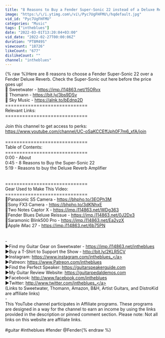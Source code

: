 ```yaml
---
title: "8 Reasons to Buy a Fender Super-Sonic 22 instead of a Deluxe Reverb!"
image: "https:\/\/i.ytimg.com\/vi\/Pyc7UgFHFMU\/hqdefault.jpg"
vid_id: "Pyc7UgFHFMU"
categories: "Music"
tags: ["intheblues"]
date: "2022-03-01T13:20:04+03:00"
vid_date: "2022-02-27T00:00:06Z"
duration: "PT8M49S"
viewcount: "18726"
likeCount: "677"
dislikeCount: ""
channel: "intheblues"
---
```

{% raw %}Here are 8 reasons to choose a Fender Super-Sonic 22 over a Fender Deluxe Reverb.  Check the Super-Sonic out here before the price goes up!<br />🛒 Sweetwater - <a rel="nofollow" target="blank" href="https://imp.i114863.net/15ORvx">https://imp.i114863.net/15ORvx</a><br />🛒 Thomann - <a rel="nofollow" target="blank" href="https://bit.ly/3bs9DSv">https://bit.ly/3bs9DSv</a><br />🛒 Sky Music - <a rel="nofollow" target="blank" href="https://alnk.to/bEdnp2D">https://alnk.to/bEdnp2D</a><br />=============================<br />Relevant Links:<br />=============================<br /><br />Join this channel to get access to perks:<br /><a rel="nofollow" target="blank" href="https://www.youtube.com/channel/UC-oSaKCCEffJph0F7m6_xfA/join">https://www.youtube.com/channel/UC-oSaKCCEffJph0F7m6_xfA/join</a><br /><br />=============================<br />Table of Contents:<br />=============================<br />0:00 - About<br />0:45 - 8 Reasons to Buy the Super-Sonic 22<br />5:19 - Reasons to buy the Deluxe Reverb Amplifier<br /><br /><br />=============================<br />Gear Used to Make This Video:<br />=============================<br />🛒Panasonic S5 Camera - <a rel="nofollow" target="blank" href="https://bhpho.to/3EOPh3M">https://bhpho.to/3EOPh3M</a><br />🛒Sony FX3 Camera - <a rel="nofollow" target="blank" href="https://bhpho.to/3dKNhxE">https://bhpho.to/3dKNhxE</a><br />🛒Two Notes Captor X - <a rel="nofollow" target="blank" href="https://imp.i114863.net/WDg363">https://imp.i114863.net/WDg363</a><br />🛒Fender Blues Deluxe Reissue - <a rel="nofollow" target="blank" href="https://imp.i114863.net/0J2Dx3">https://imp.i114863.net/0J2Dx3</a><br />🛒Saramonic Blink500 Pro - <a rel="nofollow" target="blank" href="https://imp.i114863.net/Ea2vzX">https://imp.i114863.net/Ea2vzX</a><br />🛒Apple iMac 27 - <a rel="nofollow" target="blank" href="https://imp.i114863.net/6b75PN">https://imp.i114863.net/6b75PN</a><br /><br /><br />-<br />►Find my Guitar Gear on Sweetwater - <a rel="nofollow" target="blank" href="https://imp.i114863.net/intheblues">https://imp.i114863.net/intheblues</a><br />►Buy a T-Shirt to Support the Show - <a rel="nofollow" target="blank" href="http://bit.ly/2KLR5CV">http://bit.ly/2KLR5CV</a><br />►Instagram: <a rel="nofollow" target="blank" href="https://www.instagram.com/intheblues_">https://www.instagram.com/intheblues_</a><br />►Patreon: <a rel="nofollow" target="blank" href="https://www.Patreon.com/intheblues">https://www.Patreon.com/intheblues</a><br />►Find the Perfect Speaker: <a rel="nofollow" target="blank" href="https://guitarspeakerguide.com">https://guitarspeakerguide.com</a><br />►My Guitar Review Website: <a rel="nofollow" target="blank" href="https://guitarpedaldemos.com">https://guitarpedaldemos.com</a><br />►Facebook: <a rel="nofollow" target="blank" href="http://www.facebook.com/intheblues">http://www.facebook.com/intheblues</a><br />►Twitter: <a rel="nofollow" target="blank" href="http://www.twitter.com/intheblues_">http://www.twitter.com/intheblues_</a><br />(Links to Sweetwater, Thomann, Amazon, B&amp;H, Artist Guitars, and DistroKid are affiliate links)<br />-<br />This YouTube channel participates in Affiliate programs. These programs are designed in a way for the channel to earn an income by using the links provided in the description or pinned comment section.  Please note: Not all links on this website are affiliate links.<br /><br />#guitar #intheblues #fender @Fender{% endraw %}
